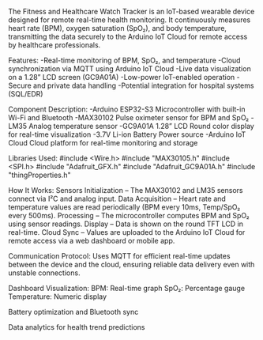 The Fitness and Healthcare Watch Tracker is an IoT-based wearable device designed for remote real-time health monitoring. It continuously measures heart rate (BPM), oxygen saturation (SpO₂), and body temperature, transmitting the data securely to the Arduino IoT Cloud for remote access by healthcare professionals.

Features:
-Real-time monitoring of BPM, SpO₂, and temperature
-Cloud synchronization via MQTT using Arduino IoT Cloud
-Live data visualization on a 1.28” LCD screen (GC9A01A)
-Low-power IoT-enabled operation
-Secure and private data handling
-Potential integration for hospital systems (SQL/EDR)

Component	Description:
-Arduino ESP32-S3	Microcontroller with built-in Wi-Fi and Bluetooth
-MAX30102	Pulse oximeter sensor for BPM and SpO₂
-LM35	Analog temperature sensor
-GC9A01A 1.28” LCD	Round color display for real-time visualization
-3.7V Li-ion Battery	Power source
-Arduino IoT Cloud	Cloud platform for real-time monitoring and storage

Libraries Used:
#include <Wire.h>
#include "MAX30105.h"
#include <SPI.h>
#include "Adafruit_GFX.h"
#include "Adafruit_GC9A01A.h"
#include "thingProperties.h" 

How It Works:
Sensors Initialization – The MAX30102 and LM35 sensors connect via I²C and analog input.
Data Acquisition – Heart rate and temperature values are read periodically (BPM every 10ms, Temp/SpO₂ every 500ms).
Processing – The microcontroller computes BPM and SpO₂ using sensor readings.
Display – Data is shown on the round TFT LCD in real-time.
Cloud Sync – Values are uploaded to the Arduino IoT Cloud for remote access via a web dashboard or mobile app.

Communication Protocol:
Uses MQTT for efficient real-time updates between the device and the cloud, ensuring reliable data delivery even with unstable connections.

Dashboard Visualization:
BPM: Real-time graph
SpO₂: Percentage gauge
Temperature: Numeric display


Battery optimization and Bluetooth sync

Data analytics for health trend predictions
